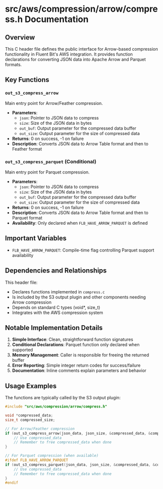 # src/aws/compression/arrow/compress.h Documentation

## Overview

This C header file defines the public interface for Arrow-based compression functionality in Fluent Bit's AWS integration. It provides function declarations for converting JSON data into Apache Arrow and Parquet formats.

## Key Functions

### `out_s3_compress_arrow`
Main entry point for Arrow/Feather compression.
- **Parameters**:
  - `json`: Pointer to JSON data to compress
  - `size`: Size of the JSON data in bytes
  - `out_buf`: Output parameter for the compressed data buffer
  - `out_size`: Output parameter for the size of compressed data
- **Returns**: 0 on success, -1 on failure
- **Description**: Converts JSON data to Arrow Table format and then to Feather format

### `out_s3_compress_parquet` (Conditional)
Main entry point for Parquet compression.
- **Parameters**:
  - `json`: Pointer to JSON data to compress
  - `size`: Size of the JSON data in bytes
  - `out_buf`: Output parameter for the compressed data buffer
  - `out_size`: Output parameter for the size of compressed data
- **Returns**: 0 on success, -1 on failure
- **Description**: Converts JSON data to Arrow Table format and then to Parquet format
- **Availability**: Only declared when `FLB_HAVE_ARROW_PARQUET` is defined

## Important Variables

- `FLB_HAVE_ARROW_PARQUET`: Compile-time flag controlling Parquet support availability

## Dependencies and Relationships

This header file:
- Declares functions implemented in `compress.c`
- Is included by the S3 output plugin and other components needing Arrow compression
- Depends on standard C types (void*, size_t)
- Integrates with the AWS compression system

## Notable Implementation Details

1. **Simple Interface**: Clean, straightforward function signatures
2. **Conditional Declarations**: Parquet function only declared when supported
3. **Memory Management**: Caller is responsible for freeing the returned buffer
4. **Error Reporting**: Simple integer return codes for success/failure
5. **Documentation**: Inline comments explain parameters and behavior

## Usage Examples

The functions are typically called by the S3 output plugin:
```c
#include "src/aws/compression/arrow/compress.h"

void *compressed_data;
size_t compressed_size;

// For Arrow/Feather compression
if (out_s3_compress_arrow(json_data, json_size, &compressed_data, &compressed_size) == 0) {
    // Use compressed_data
    // Remember to free compressed_data when done
}

// For Parquet compression (when available)
#ifdef FLB_HAVE_ARROW_PARQUET
if (out_s3_compress_parquet(json_data, json_size, &compressed_data, &compressed_size) == 0) {
    // Use compressed_data
    // Remember to free compressed_data when done
}
#endif
```